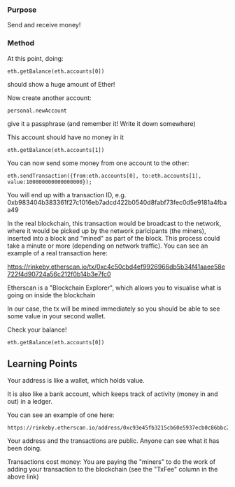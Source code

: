 ### Purpose
Send and receive money!

### Method

At this point, doing:

```
eth.getBalance(eth.accounts[0])
```
should show a huge amount of Ether!

Now create another account:

    personal.newAccount

give it a passphrase (and remember it! Write it down somewhere)

This account should have no money in it

    eth.getBalance(eth.accounts[1])

You can now send some money from one account to the other:

    eth.sendTransaction({from:eth.accounts[0], to:eth.accounts[1], value:100000000000000000});

You will end up with a transaction ID, e.g. 0xb983404b383361f27c1016eb7adcd422b0540d8fabf73fec0d5e9181a4fbaa49

In the real blockchain, this transaction would be broadcast to the network, where it would be picked up by the network paricipants (the miners), inserted into a block and "mined" as part of the block. This process could take a minute or more (depending on network traffic). You can see an example of a real transaction here:

https://rinkeby.etherscan.io/tx/0xc4c50cbd4ef9926966db5b34f41aaee58e722f4d90724a56c212f0b14b3e7fc0

Etherscan is a "Blockchain Explorer", which allows you to visualise what is going on inside the blockchain

In our case, the tx will be mined immediately so you should be able to see some value in your second wallet.

Check your balance!

    eth.getBalance(eth.accounts[0])

   
## Learning Points

Your address is like a wallet, which holds value.

It is also like a bank account, which keeps track of activity (money in and out) in a ledger.

You can see an example of one here: 

    https://rinkeby.etherscan.io/address/0xc93e45fb3215cb60e5937ecb0c86bbc2af144dba

Your address and the transactions are public. Anyone can see what it has been doing.

Transactions cost money: You are paying the "miners" to do the work of adding your transaction to the blockchain (see the "TxFee" column in the above link)



